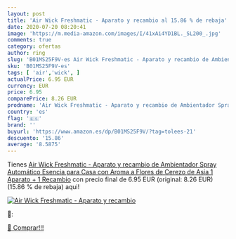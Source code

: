 ```yaml
---
layout: post
title: 'Air Wick Freshmatic - Aparato y recambio al 15.86 % de rebaja'
date: 2020-07-20 08:20:41
image: 'https://m.media-amazon.com/images/I/41xAi4YD1BL._SL200_.jpg'
comments: true
category: ofertas
author: ring
slug: 'B01MS25F9V-es Air Wick Freshmatic - Aparato y recambio de Ambientador...'
sku: 'B01MS25F9V-es'
tags: [ 'air','wick', ]
actualPrice: 6.95 EUR
currency: EUR
price: 6.95
comparePrice: 8.26 EUR
prodname: 'Air Wick Freshmatic - Aparato y recambio de Ambientador Spray Automático  Esencia para Casa con Aroma a Flores de Cerezo de Asia   1 Aparato + 1 Recambio'
country: 'es'
flag: '🇪🇸'
brand: ''
buyurl: 'https://www.amazon.es/dp/B01MS25F9V/?tag=tolees-21'
descuento: '15.86'
average: '8.5875'
---
```


Tienes [Air Wick Freshmatic - Aparato y recambio de Ambientador Spray Automático  Esencia para Casa con Aroma a Flores de Cerezo de Asia   1 Aparato + 1 Recambio](https://www.amazon.es/dp/B01MS25F9V/?tag=tolees-21) con precio final de  6.95 EUR (original: 8.26 EUR) (15.86 %  de rebaja) aqui!

[![Air Wick Freshmatic - Aparato y recambio](https://m.media-amazon.com/images/I/41xAi4YD1BL._SL200_.jpg)](https://www.amazon.es/dp/B01MS25F9V/?tag=tolees-21)

🔎:


[🛒 Comprar!!!](https://www.amazon.es/dp/B01MS25F9V/?tag=tolees-21)
